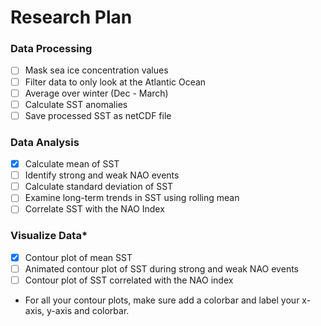 # Research Plan

### Data Processing
- [ ] Mask sea ice concentration values
- [ ] Filter data to only look at the Atlantic Ocean
- [ ] Average over winter (Dec - March)
- [ ] Calculate SST anomalies
- [ ] Save processed SST as netCDF file

### Data Analysis
- [X] Calculate mean of SST
- [ ] Identify strong and weak NAO events
- [ ] Calculate standard deviation of SST
- [ ] Examine long-term trends in SST using rolling mean
- [ ] Correlate SST with the NAO Index

### Visualize Data*
- [X] Contour plot of mean SST
- [ ] Animated contour plot of SST during strong and weak NAO events
- [ ] Contour plot of SST correlated with the NAO index

* For all your contour plots, make sure add a colorbar and label your x-axis, y-axis and colorbar.

